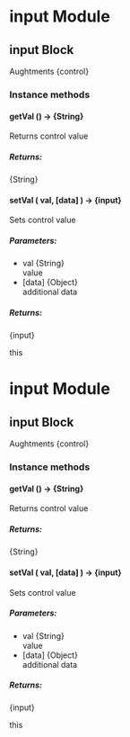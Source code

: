 # input Module

## input Block

Aughtments {control}

### Instance methods

#### getVal () → {String}

Returns control value

##### Returns:

{String}

#### setVal ( val, [data] ) → {input}

Sets control value

##### Parameters:

* val {String}<br/>
  value
* [data] {Object}<br/>
  additional data

##### Returns:

{input}

this

# input Module

## input Block

Aughtments {control}

### Instance methods

#### getVal () → {String}

Returns control value

##### Returns:

{String}

#### setVal ( val, [data] ) → {input}

Sets control value

##### Parameters:

* val {String}<br/>
  value
* [data] {Object}<br/>
  additional data

##### Returns:

{input}

this

